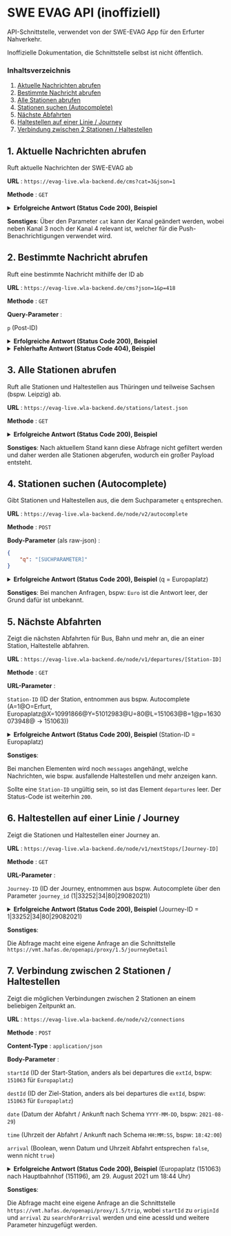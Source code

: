 # SWE EVAG API (inoffiziell)

API-Schnittstelle, verwendet von der SWE-EVAG App für den Erfurter Nahverkehr.

Inoffizielle Dokumentation, die Schnittstelle selbst ist nicht öffentlich.

### Inhaltsverzeichnis

1. [Aktuelle Nachrichten abrufen](#item1)
2. [Bestimmte Nachricht abrufen](#item2)
3. [Alle Stationen abrufen](#item3)
4. [Stationen suchen (Autocomplete)](#item4)
5. [Nächste Abfahrten](#item5)
6. [Haltestellen auf einer Linie / Journey](#item6)
7. [Verbindung zwischen 2 Stationen / Haltestellen](#item7)



## 1. Aktuelle Nachrichten abrufen <a name="item1"></a>

Ruft aktuelle Nachrichten der SWE-EVAG ab

**URL** : `https://evag-live.wla-backend.de/cms?cat=3&json=1`

**Methode** : `GET`

<details>
<summary><b>Erfolgreiche Antwort (Status Code 200), Beispiel</b></summary>

```json
{
    "status": "ok",
    "count": 6,
    "pages": 1,
    "category": {
        "id": 3,
        "slug": "news",
        "title": "News",
        "description": "",
        "parent": 0,
        "post_count": 6
    },
    "posts": [
        {
            "id": -1,
            "type": "post",
            "slug": "",
            "url": "",
            "status": "",
            "title": "",
            "title_plain": "",
            "content": "",
            "excerpt": "",
            "date": "",
            "modified": "",
            "categories": [
                {
                    "id": 3,
                    "slug": "news",
                    "title": "News",
                    "description": "",
                    "parent": 0,
                    "post_count": 6
                },
                {
                    "id": 4,
                    "slug": "push",
                    "title": "Push",
                    "description": "",
                    "parent": 0,
                    "post_count": 1
                }
            ],
            "tags": [],
            "author": {
                "id": 1,
                "slug": "admin",
                "name": "admin",
                "first_name": "",
                "last_name": "",
                "nickname": "admin",
                "url": "",
                "description": ""
            },
            "comments": [],
            "attachments": [],
            "comment_count": 0,
            "comment_status": "open",
            "thumbnail": null,
            "custom_fields": {},
            "thumbnail_size": "thumbnail",
            "thumbnail_images": {
                "full": {
                    "url": "",
                    "width": 1100,
                    "height": 1100
                },
                "twentyseventeen-featured-image": {
                    "url": "",
                    "width": 1100,
                    "height": 1100
                }
            }
        }
    ]
}
```
</details>


**Sonstiges**: Über den Parameter `cat` kann der Kanal geändert werden, wobei neben Kanal 3 noch der Kanal 4 relevant ist, welcher für die Push-Benachrichtigungen verwendet wird.

## 2. Bestimmte Nachricht abrufen <a name="item2"></a>

Ruft eine bestimmte Nachricht mithilfe der ID ab

**URL** : `https://evag-live.wla-backend.de/cms?json=1&p=418`

**Methode** : `GET`

**Query-Parameter** : 

`p` (Post-ID)

<details>
<summary><b>Erfolgreiche Antwort (Status Code 200), Beispiel</b></summary>

```json
{
    "status": "ok",
    "post": {
        "id": 418,
        "type": "post",
        "slug": "",
        "url": "",
        "status": "",
        "title": "",
        "title_plain": "",
        "content": "",
        "excerpt": "",
        "date": "",
        "modified": "",
        "categories": [
            {
                "id": 3,
                "slug": "news",
                "title": "News",
                "description": "",
                "parent": 0,
                "post_count": 6
            },
            {
                "id": 4,
                "slug": "push",
                "title": "Push",
                "description": "",
                "parent": 0,
                "post_count": 1
            }
        ],
        "tags": [],
        "author": {
            "id": 1,
            "slug": "admin",
            "name": "admin",
            "first_name": "",
            "last_name": "",
            "nickname": "admin",
            "url": "",
            "description": ""
        },
        "comments": [],
        "attachments": [],
        "comment_count": 0,
        "comment_status": "open",
        "thumbnail": null,
        "custom_fields": {},
        "thumbnail_size": "thumbnail",
        "thumbnail_images": {
            "full": {
                "url": "",
                "width": 1100,
                "height": 1100
            },
            "twentyseventeen-featured-image": {
                "url": "",
                "width": 1100,
                "height": 1100
            }
        }
    },
    "previous_url": "https://evag-live.wla-backend.de/cms/?p=423"
}
```
</details>
<details>
<summary><b>Fehlerhafte Antwort (Status Code 404), Beispiel</b></summary>

```json
{
    "status": "error",
    "error": "Not found"
}
```
    
</details>


## 3. Alle Stationen abrufen <a name="item3"></a>

Ruft alle Stationen und Haltestellen aus Thüringen und teilweise Sachsen (bspw. Leipzig) ab.

**URL** : `https://evag-live.wla-backend.de/stations/latest.json`

**Methode** : `GET`

<details>
<summary><b>Erfolgreiche Antwort (Status Code 200), Beispiel</b></summary>

```json
[
    {
        "y": 50.976262,
        "x": 11.034115,
        "name": "Ersatzhaltestelle Anger",
        "parent": "Erfurt",
        "id": "5033"
    },
    {
        "y": 50.402688,
        "x": 11.686957,
        "name": "Absang",
        "parent": "Absang",
        "id": "2865361"
    }
]
```
</details>


**Sonstiges**: Nach aktuellem Stand kann diese Abfrage nicht gefiltert werden und daher werden alle Stationen abgerufen, wodurch ein großer Payload entsteht.

## 4. Stationen suchen (Autocomplete) <a name="item4"></a>

Gibt Stationen und Haltestellen aus, die dem Suchparameter `q` entsprechen.

**URL** : `https://evag-live.wla-backend.de/node/v2/autocomplete`

**Methode** : `POST`

**Body-Parameter** (als raw-json) : 

```json
{
    "q": "[SUCHPARAMETER]"
}
```

<details>
<summary><b>Erfolgreiche Antwort (Status Code 200), Beispiel</b> (q = Europaplatz)</summary>

```json
[
    {
        "name": "Erfurt, Europaplatz",
        "extId": "151063",
        "id": "A=1@O=Erfurt, Europaplatz@X=10991866@Y=51012983@U=80@L=151063@B=1@p=1630073948@",
        "type": "STOP",
        "lat": 51.012983,
        "lon": 10.991866,
        "weight": 6946
    },
    {
        "name": "Erfurt, Europaplatz",
        "id": "A=2@O=Erfurt, Europaplatz@X=10989924@Y=51010979@U=99@b=980348296@B=1@p=1462862076@",
        "type": "ADR",
        "lat": 51.010979,
        "lon": 10.989924
    },
    {
        "name": "Berlin Hbf (Europaplatz)",
        "extId": "8070952",
        "id": "A=1@O=Berlin Hbf (Europaplatz)@X=13369180@Y=52526210@U=80@L=8070952@B=1@p=1630073948@",
        "type": "STOP",
        "lat": 52.52621,
        "lon": 13.36918
    },
    {
        "name": "Erfurt, Domplatz Süd",
        "extId": "151748",
        "id": "A=1@O=Erfurt, Domplatz Süd@X=11024928@Y=50977045@U=80@L=151748@B=1@p=1630073948@",
        "type": "STOP",
        "lat": 50.977045,
        "lon": 11.024928,
        "weight": 6774
    },
    {
        "name": "Erfurt, Domplatz Nord",
        "extId": "151192",
        "id": "A=1@O=Erfurt, Domplatz Nord@X=11024479@Y=50977863@U=80@L=151192@B=1@p=1630073948@",
        "type": "STOP",
        "lat": 50.977863,
        "lon": 11.024479,
        "weight": 6946
    },
    {
        "name": "Erfurt, Gothaer Platz",
        "extId": "151267",
        "id": "A=1@O=Erfurt, Gothaer Platz@X=11012262@Y=50971220@U=80@L=151267@B=1@p=1630073948@",
        "type": "STOP",
        "lat": 50.97122,
        "lon": 11.012262,
        "weight": 6774
    },
    {
        "name": "Erfurt, P+R-Platz Messe",
        "extId": "151276",
        "id": "A=1@O=Erfurt, P+R-Platz Messe@X=10984306@Y=50958850@U=80@L=151276@B=1@p=1630073948@",
        "type": "STOP",
        "lat": 50.95885,
        "lon": 10.984306,
        "weight": 6946
    },
    {
        "name": "Erlau, Sportplatz",
        "extId": "2510392",
        "id": "A=1@O=Erlau, Sportplatz@X=10754038@Y=50537679@U=80@L=2510392@B=1@p=1630073948@",
        "type": "STOP",
        "lat": 50.537679,
        "lon": 10.754038,
        "weight": 171
    },
    {
        "name": "Erfurt, Leipziger Platz",
        "extId": "151213",
        "id": "A=1@O=Erfurt, Leipziger Platz@X=11041100@Y=50981350@U=80@L=151213@B=1@p=1630073948@",
        "type": "STOP",
        "lat": 50.98135,
        "lon": 11.0411,
        "weight": 4061
    },
    {
        "name": "Erfurt, Steinplatz",
        "extId": "151218",
        "id": "A=1@O=Erfurt, Steinplatz@X=11037935@Y=50984299@U=80@L=151218@B=1@p=1630073948@",
        "type": "STOP",
        "lat": 50.984299,
        "lon": 11.037935,
        "weight": 171
    }
]
```
</details>


**Sonstiges**: Bei manchen Anfragen, bspw: `Euro` ist die Antwort leer, der Grund dafür ist unbekannt.

## 5. Nächste Abfahrten <a name="item5"></a>

Zeigt die nächsten Abfahrten für Bus, Bahn und mehr an, die an einer Station, Haltestelle abfahren.

**URL** : `https://evag-live.wla-backend.de/node/v1/departures/[Station-ID]`

**Methode** : `GET`

**URL-Parameter** : 

`Station-ID` (ID der Station, entnommen aus bspw. Autocomplete (A=1@O=Erfurt, Europaplatz@X=10991866@Y=51012983@U=80@L=151063@B=1@p=1630073948@ -> 151063))

<details>
<summary><b>Erfolgreiche Antwort (Status Code 200), Beispiel</b> (Station-ID = Europaplatz)</summary>

```json
{
    "departures": [
        {
            "category": "Strab",
            "line": "3",
            "lineOperator": "Erfurter Verkehrsbetriebe AG",
            "targetLocation": "Erfurt, Urbicher Kreuz",
            "type": "Strab",
            "timestamp": 1630255200,
            "timestamp_rt": 1630255200,
            "journey_id": "1|33252|32|80|29082021",
            "cancelled": false
        },
        {
            "category": "Strab",
            "line": "3",
            "lineOperator": "Erfurter Verkehrsbetriebe AG",
            "targetLocation": "Erfurt, Urbicher Kreuz",
            "type": "Strab",
            "timestamp": 1630256100,
            "timestamp_rt": 1630256100,
            "journey_id": "1|33252|33|80|29082021",
            "cancelled": false
        },
        {
            "category": "Bus",
            "line": "10",
            "lineOperator": "Erfurter Verkehrsbetriebe AG",
            "targetLocation": "Erfurt, Tiefthal",
            "type": "Bus",
            "timestamp": 1630256880,
            "timestamp_rt": 1630256880,
            "journey_id": "1|34831|5|80|29082021",
            "cancelled": false,
            "messages": [
                {
                    "category": 2,
                    "priority": 0,
                    "title": "Bauarbeiten in Gispersleben! Linie 10 verkehrt im Umleitungsverkehr. Die Hst. Kamenzer Str. und Akazienallee können vorübergehend nicht bedient werden.***",
                    "text": "Bauarbeiten in Gispersleben! Linie 10 verkehrt im Umleitungsverkehr. Die Hst. Kamenzer Str. und Akazienallee können vorübergehend nicht bedient werden.***",
                    "start_timestamp": 1629082800,
                    "end_timestamp": 1634936400
                }
            ]
        }
    ]
}
```
</details>


**Sonstiges**: 

Bei manchen Elementen wird noch `messages` angehängt, welche Nachrichten, wie bspw. ausfallende Haltestellen und mehr anzeigen kann. 

Sollte eine `Station-ID` ungültig sein, so ist das Element `departures` leer. Der Status-Code ist weiterhin `200`.

## 6. Haltestellen auf einer Linie / Journey <a name="item6"></a>

Zeigt die Stationen und Haltestellen einer Journey an.

**URL** : `https://evag-live.wla-backend.de/node/v1/nextStops/[Journey-ID]`

**Methode** : `GET`

**URL-Parameter** : 

`Journey-ID` (ID der Journey, entnommen aus bspw. Autocomplete über den Parameter `journey_id` (1|33252|34|80|29082021))

<details>
<summary><b>Erfolgreiche Antwort (Status Code 200), Beispiel</b> (Journey-ID = 1|33252|34|80|29082021)</summary>

```json
{
    "result": {
        "stops": [
            {
                "stationName": "Europaplatz",
                "departure_timestamp": 1630257000,
                "departure_timestamp_rt": 1630257000,
                "departure_delay": 0,
                "cancelled": false,
                "id": "A=1@O=Erfurt, Europaplatz@X=10991893@Y=51013199@U=80@L=15106304@",
                "vmtId": "15106304",
                "coordinates": {
                    "lat": 51.013199,
                    "lon": 10.991893
                }
            },
            {
                "stationName": "Thüringen-Park",
                "arrival_timestamp": 1630257060,
                "arrival_timestamp_rt": 1630257060,
                "arrival_delay": 0,
                "departure_timestamp": 1630257060,
                "departure_timestamp_rt": 1630257060,
                "departure_delay": 0,
                "cancelled": false,
                "id": "A=1@O=Erfurt, Thüringen-Park@X=10994545@Y=51009055@U=80@L=15125600@",
                "vmtId": "15125600",
                "coordinates": {
                    "lat": 51.009055,
                    "lon": 10.994545
                }
            }
        ],
        "polyline": [
            {
                "lat": 51.013199,
                "lon": 10.991911
            },
            {
                "lat": 51.01248,
                "lon": 10.991668
            }
        ],
        "messages": []
    }
}
```
</details>


**Sonstiges**: 

Die Abfrage macht eine eigene Anfrage an die Schnittstelle `https://vmt.hafas.de/openapi/proxy/1.5/journeyDetail`

## 7. Verbindung zwischen 2 Stationen / Haltestellen <a name="item7"></a>

Zeigt die möglichen Verbindungen zwischen 2 Stationen an einem beliebigen Zeitpunkt an.

**URL** : `https://evag-live.wla-backend.de/node/v2/connections`

**Methode** : `POST`

**Content-Type** : `application/json`

**Body-Parameter** : 

`startId` (ID der Start-Station, anders als bei departures die `extId`, bspw: `151063` für `Europaplatz`)

`destId` (ID der Ziel-Station, anders als bei departures die `extId`, bspw: `151063` für `Europaplatz`)

`date` (Datum der Abfahrt / Ankunft nach Schema `YYYY-MM-DD`, bspw: `2021-08-29`)

`time` (Uhrzeit der Abfahrt / Ankunft nach Schema `HH:MM:SS`, bspw: `18:42:00`)

`arrival` (Boolean, wenn Datum und Uhrzeit Abfahrt entsprechen `false`, wenn nicht `true`)

<details>
<summary><b>Erfolgreiche Antwort (Status Code 200), Beispiel</b> (Europaplatz (151063) nach Hauptbahnhof (151196), am 29. August 2021 um 18:44 Uhr)</summary>

```json
{
    "connections": [
        {
            "tariff_result": [
                {
                    "name": "Einzelfahrt",
                    "items": [
                        {
                            "name": "Einzelfahrt",
                            "price": 220,
                            "cur": "EUR",
                            "shpCtx": "{\"VMT\":\"PKMTARIFF\",\"produkt\":\"5\",\"produkttext\":\"Einzelfahrt\",\"dbzielhaltestelle_name\":\"Erfurt, Hauptbahnhof\",\"zielzonetext\":\"Erfurt\",\"dbstarthaltestelle_id\":\"151063\",\"gebietsparameter_nr\":\"11\",\"dbzwischenzonen\":\"10\",\"anzeigetextvia\":\"---\",\"remark\":\"City Erfurt\",\"dbviatext\":\"---\",\"efmprodukt_nr\":\"11\",\"viatext.0\":\"---\",\"dbzielhaltestelle_id\":\"151196\",\"startzone\":\"10\",\"outputchannel\":\"I,M,W,H,D\",\"dbstarthaltestelle_name\":\"Erfurt, Europaplatz\",\"startzonetext\":\"Erfurt\",\"via.0\":\"1\",\"tarifflevel\":\"1\",\"zielzone\":\"10\"}",
                            "via0": "1",
                            "startzone": "10",
                            "zielzone": "10",
                            "product_id": "5"
                        }
                    ]
                }
            ],
            "cancelled": false,
            "rides": [
                {
                    "departure": "2021-08-29T18:55:00",
                    "arrival": "2021-08-29T19:14:00",
                    "departure_rt": "2021-08-29T18:55:00",
                    "arrival_rt": "2021-08-29T19:14:00",
                    "start": "Erfurt, Europaplatz",
                    "startId": "A=1@O=Erfurt, Europaplatz@X=10991866@Y=51012983@U=80@L=151063@",
                    "startExtId": "151063",
                    "startCoordinates": {
                        "latitude": 51.013199,
                        "longitude": 10.991893
                    },
                    "startType": "ST",
                    "destination": "Erfurt, Hauptbahnhof",
                    "destinationId": "A=1@O=Erfurt, Hauptbahnhof@X=11037306@Y=50972056@U=80@L=151196@",
                    "destinationExtId": "151196",
                    "destinationCoordinates": {
                        "latitude": 50.972109,
                        "longitude": 11.037261
                    },
                    "destinationType": "ST",
                    "targetLocation": "Erfurt, Urbicher Kreuz",
                    "stops": [
                        {
                            "Notes": {
                                "Note": [
                                    {
                                        "value": "",
                                        "key": "BN",
                                        "type": "A"
                                    }
                                ]
                            },
                            "name": "Erfurt, Europaplatz",
                            "id": "A=1@O=Erfurt, Europaplatz@X=10991893@Y=51013199@U=80@L=15106304@",
                            "extId": "15106304",
                            "routeIdx": 0,
                            "lon": 10.991893,
                            "lat": 51.013199,
                            "depPrognosisType": "PROGNOSED",
                            "depTime": "18:55",
                            "depDate": "2021-08-29",
                            "rtDepTime": "18:55:00",
                            "rtDepDate": "2021-08-29",
                            "hasMainMast": true,
                            "mainMastId": "A=1@O=Erfurt, Europaplatz@X=10991866@Y=51012983@U=80@L=151063@",
                            "mainMastExtId": "151063"
                        },
                        {
                            "Notes": {
                                "Note": [
                                    {
                                        "value": "",
                                        "key": "BN",
                                        "type": "A"
                                    }
                                ]
                            },
                            "name": "Erfurt, Anger",
                            "id": "A=1@O=Erfurt, Anger@X=11034142@Y=50976253@U=80@L=15118803@",
                            "extId": "15118803",
                            "routeIdx": 12,
                            "lon": 11.034142,
                            "lat": 50.976253,
                            "arrPrognosisType": "PROGNOSED",
                            "depPrognosisType": "PROGNOSED",
                            "depTime": "19:12",
                            "depDate": "2021-08-29",
                            "arrTime": "19:12",
                            "arrDate": "2021-08-29",
                            "rtDepTime": "19:12:00",
                            "rtDepDate": "2021-08-29",
                            "rtArrTime": "19:12:00",
                            "rtArrDate": "2021-08-29",
                            "hasMainMast": true,
                            "mainMastId": "A=1@O=Erfurt, Anger@X=11034277@Y=50976173@U=80@L=151188@",
                            "mainMastExtId": "151188"
                        },
                        {
                            "Notes": {
                                "Note": [
                                    {
                                        "value": "",
                                        "key": "BN",
                                        "type": "A"
                                    }
                                ]
                            },
                            "name": "Erfurt, Hauptbahnhof",
                            "id": "A=1@O=Erfurt, Hauptbahnhof@X=11037261@Y=50972109@U=80@L=15119601@",
                            "extId": "15119601",
                            "routeIdx": 13,
                            "lon": 11.037261,
                            "lat": 50.972109,
                            "arrPrognosisType": "PROGNOSED",
                            "arrTime": "19:14",
                            "arrDate": "2021-08-29",
                            "rtArrTime": "19:14:00",
                            "rtArrDate": "2021-08-29",
                            "hasMainMast": true,
                            "mainMastId": "A=1@O=Erfurt, Hauptbahnhof@X=11037306@Y=50972056@U=80@L=151196@",
                            "mainMastExtId": "151196"
                        }
                    ],
                    "line": "3",
                    "type": "tram",
                    "start_cancelled": false,
                    "destination_cancelled": false
                }
            ]
        }
    ],
    "start": "151063",
    "target": "151196",
    "scrB": "2|OB|MTµ11µ88975µ88975µ88994µ88994µ0µ0µ5µ88963µ1µ-2147483646µ0µ1µ2|PDHµ74eb0910e128b1c8e26db4b8f68fb212|RDµ29082021|RTµ184300|USµ0",
    "scrF": "2|OF|MTµ11µ89036µ89036µ89057µ89057µ0µ0µ5µ89019µ5µ-2147483646µ0µ1µ2|PDHµ74eb0910e128b1c8e26db4b8f68fb212|RDµ29082021|RTµ184300|USµ0"
}
```
</details>


**Sonstiges**: 

Die Abfrage macht eine eigene Anfrage an die Schnittstelle `https://vmt.hafas.de/openapi/proxy/1.5/trip`, wobei `startId` zu `originId` und `arrival` zu `searchForArrival` werden und eine acessId und weitere Parameter hinzugefügt werden. 
